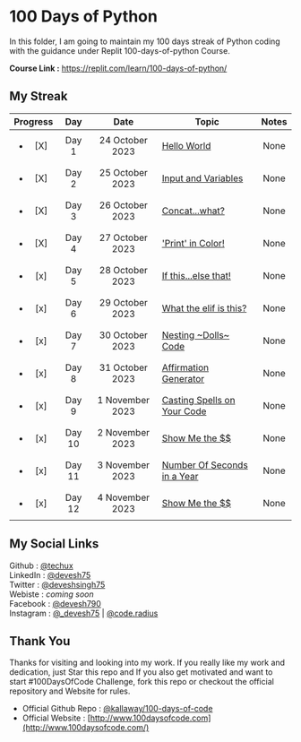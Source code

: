 # 100 Days of Python

In this folder, I am going to maintain my 100 days streak of Python coding with the guidance under Replit 100-days-of-python Course. <br>

**Course Link :** https://replit.com/learn/100-days-of-python/

## My Streak
|Progress|Day| Date|Topic| Notes |
|:-:|:-:|:-:|-|:-:|
|<ul><li>[X] </li></ul> | Day 1 | 24 October 2023 | [Hello World](https://github.com/TechUX/100DaysofCode/tree/main/Replit/Day1%20Hello%20World.py) | None|
| <ul><li>[X] </li></ul> | Day 2 | 25 October 2023 | [Input and Variables](https://github.com/TechUX/100DaysofCode/tree/main/Replit/Day%202%20Input%20and%20Variables.py) | None|
| <ul><li>[X] </li></ul> | Day 3 | 26 October 2023 | [Concat...what?](https://github.com/TechUX/100DaysofCode/tree/main/Replit/Day%203%20Concatenate.py) | None|
| <ul><li>[X] </li></ul> | Day 4 | 27 October 2023 | ['Print' in Color!](https://github.com/TechUX/100DaysofCode/tree/main/Replit/Day%204%20Challenge.py) | None|
| <ul><li>[x] </li></ul> | Day 5 | 28 October 2023 | [If this...else that!](https://github.com/TechUX/100DaysofCode/tree/main/Replit/Day%205%20If%20Statement.py) | None|
| <ul><li>[x] </li></ul> | Day 6 | 29 October 2023 | [What the elif is this?](https://github.com/TechUX/100DaysofCode/tree/main/Replit/Day%206%20If%20elif.py) | None|
| <ul><li>[x] </li></ul> | Day 7 | 30 October 2023 | [Nesting ~Dolls~ Code](https://github.com/TechUX/100DaysofCode/tree/main/Replit/Day%207%20Nesting.py) | None|
| <ul><li>[x] </li></ul> | Day 8 | 31 October 2023 | [Affirmation Generator](https://github.com/TechUX/100DaysofCode/tree/main/Replit/Day%208%20Challenge.py) | None|
| <ul><li>[x] </li></ul> | Day 9 | 1 November 2023 | [Casting Spells on Your Code](https://github.com/TechUX/100DaysofCode/tree/main/Replit/Day%209%20Casting.py) | None|
| <ul><li>[x] </li></ul> | Day 10 | 2 November 2023 | [Show Me the $$](https://github.com/TechUX/100DaysofCode/tree/main/Replit/Day%2010%20A-Little-bit-math.py) | None|
| <ul><li>[x] </li></ul> | Day 11 | 3 November 2023 | [Number Of Seconds in a Year](https://github.com/TechUX/100DaysofCode/blob/main/Replit/Day%2011%20Number-of-Second-in-Leap-year.py) | None|
| <ul><li>[x] </li></ul> | Day 12 | 4 November 2023 | [Show Me the $$](https://github.com/TechUX/100DaysofCode/tree/main/Replit/Day%2012%20Debug-the-code.py) | None|


## My Social Links
Github : [@techux](https://github.com/TechUX) <br>
LinkedIn : [@devesh75](https://www.linkedin.com/in/devesh75/) <br>
Twitter : [@deveshsingh75](https://twitter.com/deveshsingh75) <br>
Webiste : _coming soon_ <br>
Facebook : [@devesh790](https://fb.me/devesh790) <br>
Instagram : [@_devesh75](https://instagram.com/_devesh75) | [@code.radius](https://instagram.com/code.radius)


## Thank You
Thanks for visiting and looking into my work. If you really like my work and dedication, just Star this repo and If you also get motivated and want to start #100DaysOfCode Challenge, fork this repo or checkout the official repository and Website for rules.

- Official Github Repo : [@kallaway/100-days-of-code](https://github.com/kallaway/100-days-of-code)
- Official Website : [http://www.100daysofcode.com](http://www.100daysofcode.com/)